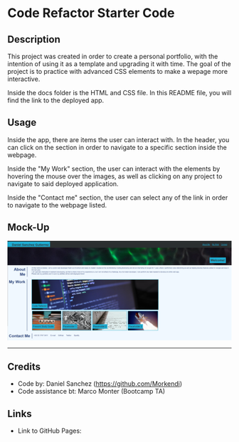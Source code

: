 # Code Refactor Starter Code

## Description
This project was created in order to create a personal portfolio, with the intention of using it as a template and upgrading it with time. The goal of the project is to practice with advanced CSS elements to make a wepage more interactive.

Inside the docs folder is the HTML and CSS file. In this README file, you will find the link to the deployed app.

## Usage
Inside the app, there are items the user can interact with. In the header, you can click on the section in order to navigate to a specific section inside the webpage.

Inside the "My Work" section, the user can interact with the elements by hovering the mouse over the images, as well as clicking on any project to navigate to said deployed application.

Inside the "Contact me" section, the user can select any of the link in order to navigate to the webpage listed.

## Mock-Up

![Screenshot of finished webpage](./docs/assets/images/screenshot.png)

--- 

## Credits

- Code by: Daniel Sanchez (https://github.com/Morkendi)
- Code assistance bt: Marco Monter (Bootcamp TA)

## Links
- Link to GitHub Pages: 